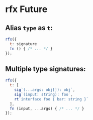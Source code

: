 # rfx Future

## Alias `type` as `t`:

```js
rfx({
  t: signature
  fn () { /* ... */ }
});
```

## Multiple type signatures:

```js
rfx({
  t: [
    sig`(...args: obj[]): obj`,
    sig`(input: string): foo`,
    rt`interface foo { bar: string }`
  ],
  fn (input, ...args) { /* ... */ }
});
```
